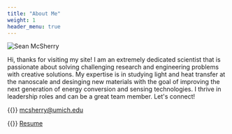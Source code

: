 ```yaml
---
title: "About Me"
weight: 1
header_menu: true
---
```


![Sean McSherry](images/education_horizontal.png)

Hi, thanks for visiting my site! I am an extremely dedicated scientist that is passionate about solving challenging research and engineering problems with creative solutions. My expertise is in studying light and heat transfer at the nanoscale and desinging new materials with the goal of improving the next generation of energy conversion and sensing technologies. I thrive in leadership roles and can be a great team member. Let's connect!

{{<icon class="fa fa-envelope">}}&nbsp;[mcsherry@umich.edu](mcsherry@umich.edu)

{{<icon class="fa fa-file-pdf-o">}}&nbsp;[Resume](images/McSherry_Resume_Website.pdf)  
